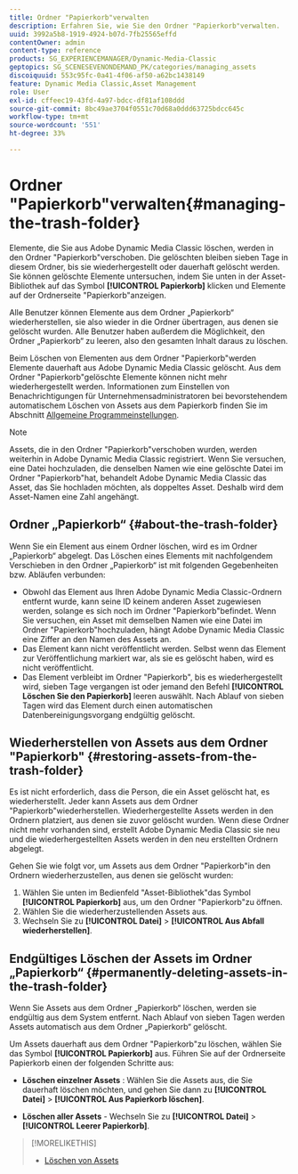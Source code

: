 ```yaml
---
title: Ordner "Papierkorb"verwalten
description: Erfahren Sie, wie Sie den Ordner "Papierkorb"verwalten.
uuid: 3992a5b8-1919-4924-b07d-7fb25565effd
contentOwner: admin
content-type: reference
products: SG_EXPERIENCEMANAGER/Dynamic-Media-Classic
geptopics: SG_SCENESEVENONDEMAND_PK/categories/managing_assets
discoiquuid: 553c95fc-0a41-4f06-af50-a62bc1438149
feature: Dynamic Media Classic,Asset Management
role: User
exl-id: cffeec19-43fd-4a97-bdcc-df81af108ddd
source-git-commit: 8bc49ae3704f0551c70d68a0ddd63725bdcc645c
workflow-type: tm+mt
source-wordcount: '551'
ht-degree: 33%

---
```


# Ordner &quot;Papierkorb&quot;verwalten{#managing-the-trash-folder}

Elemente, die Sie aus Adobe Dynamic Media Classic löschen, werden in den Ordner &quot;Papierkorb&quot;verschoben. Die gelöschten bleiben sieben Tage in diesem Ordner, bis sie wiederhergestellt oder dauerhaft gelöscht werden. Sie können gelöschte Elemente untersuchen, indem Sie unten in der Asset-Bibliothek auf das Symbol **[!UICONTROL Papierkorb]** klicken und Elemente auf der Ordnerseite &quot;Papierkorb&quot;anzeigen.

Alle Benutzer können Elemente aus dem Ordner „Papierkorb“ wiederherstellen, sie also wieder in die Ordner übertragen, aus denen sie gelöscht wurden. Alle Benutzer haben außerdem die Möglichkeit, den Ordner „Papierkorb“ zu leeren, also den gesamten Inhalt daraus zu löschen.

Beim Löschen von Elementen aus dem Ordner &quot;Papierkorb&quot;werden Elemente dauerhaft aus Adobe Dynamic Media Classic gelöscht. Aus dem Ordner &quot;Papierkorb&quot;gelöschte Elemente können nicht mehr wiederhergestellt werden. Informationen zum Einstellen von Benachrichtigungen für Unternehmensadministratoren bei bevorstehendem automatischem Löschen von Assets aus dem Papierkorb finden Sie im Abschnitt [Allgemeine Programmeinstellungen](application-setup.md#general_settings).

>[!NOTE]
>
>Assets, die in den Ordner &quot;Papierkorb&quot;verschoben wurden, werden weiterhin in Adobe Dynamic Media Classic registriert. Wenn Sie versuchen, eine Datei hochzuladen, die denselben Namen wie eine gelöschte Datei im Ordner &quot;Papierkorb&quot;hat, behandelt Adobe Dynamic Media Classic das Asset, das Sie hochladen möchten, als doppeltes Asset. Deshalb wird dem Asset-Namen eine Zahl angehängt.

## Ordner „Papierkorb“ {#about-the-trash-folder}

Wenn Sie ein Element aus einem Ordner löschen, wird es im Ordner „Papierkorb“ abgelegt. Das Löschen eines Elements mit nachfolgendem Verschieben in den Ordner „Papierkorb“ ist mit folgenden Gegebenheiten bzw. Abläufen verbunden:

* Obwohl das Element aus Ihren Adobe Dynamic Media Classic-Ordnern entfernt wurde, kann seine ID keinem anderen Asset zugewiesen werden, solange es sich noch im Ordner &quot;Papierkorb&quot;befindet. Wenn Sie versuchen, ein Asset mit demselben Namen wie eine Datei im Ordner &quot;Papierkorb&quot;hochzuladen, hängt Adobe Dynamic Media Classic eine Ziffer an den Namen des Assets an.
* Das Element kann nicht veröffentlicht werden. Selbst wenn das Element zur Veröffentlichung markiert war, als sie es gelöscht haben, wird es nicht veröffentlicht.
* Das Element verbleibt im Ordner &quot;Papierkorb&quot;, bis es wiederhergestellt wird, sieben Tage vergangen ist oder jemand den Befehl **[!UICONTROL Löschen Sie den Papierkorb]** leeren auswählt. Nach Ablauf von sieben Tagen wird das Element durch einen automatischen Datenbereinigungsvorgang endgültig gelöscht.

## Wiederherstellen von Assets aus dem Ordner &quot;Papierkorb&quot; {#restoring-assets-from-the-trash-folder}

Es ist nicht erforderlich, dass die Person, die ein Asset gelöscht hat, es wiederherstellt. Jeder kann Assets aus dem Ordner &quot;Papierkorb&quot;wiederherstellen. Wiederhergestellte Assets werden in den Ordnern platziert, aus denen sie zuvor gelöscht wurden. Wenn diese Ordner nicht mehr vorhanden sind, erstellt Adobe Dynamic Media Classic sie neu und die wiederhergestellten Assets werden in den neu erstellten Ordnern abgelegt.

Gehen Sie wie folgt vor, um Assets aus dem Ordner &quot;Papierkorb&quot;in den Ordnern wiederherzustellen, aus denen sie gelöscht wurden:

1. Wählen Sie unten im Bedienfeld &quot;Asset-Bibliothek&quot;das Symbol **[!UICONTROL Papierkorb]** aus, um den Ordner &quot;Papierkorb&quot;zu öffnen.
1. Wählen Sie die wiederherzustellenden Assets aus.
1. Wechseln Sie zu **[!UICONTROL Datei]** > **[!UICONTROL Aus Abfall wiederherstellen]**.

## Endgültiges Löschen der Assets im Ordner „Papierkorb“ {#permanently-deleting-assets-in-the-trash-folder}

Wenn Sie Assets aus dem Ordner „Papierkorb“ löschen, werden sie endgültig aus dem System entfernt. Nach Ablauf von sieben Tagen werden Assets automatisch aus dem Ordner „Papierkorb“ gelöscht.

Um Assets dauerhaft aus dem Ordner &quot;Papierkorb&quot;zu löschen, wählen Sie das Symbol **[!UICONTROL Papierkorb]** aus. Führen Sie auf der Ordnerseite Papierkorb einen der folgenden Schritte aus:

* **Löschen einzelner Assets** : Wählen Sie die Assets aus, die Sie dauerhaft löschen möchten, und gehen Sie dann zu  **[!UICONTROL Datei]**  >  **[!UICONTROL Aus Papierkorb löschen]**.

* **Löschen aller Assets**  - Wechseln Sie zu  **[!UICONTROL Datei]**  >  **[!UICONTROL Leerer Papierkorb]**.

>[!MORELIKETHIS]
>
>* [Löschen von Assets](moving-renaming-deleting-assets.md#delete_assets)

